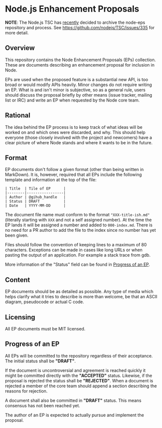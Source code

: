 # Node.js Enhancement Proposals

**NOTE**: The Node.js TSC has [recently](https://github.com/nodejs/TSC/issues/335)
decided to archive the node-eps repository and process. See https://github.com/nodejs/TSC/issues/335
for more detail.

## Overview

This repository contains the Node Enhancement Proposals (EPs) collection. These
are documents describing an enhancement proposal for inclusion in Node.

EPs are used when the proposed feature is a substantial new API, is too broad
or would modify APIs heavily. Minor changes do not require writing an EP.  What
is and isn't minor is subjective, so as a general rule, users should discuss
the proposal briefly by other means (issue tracker, mailing list or IRC) and
write an EP when requested by the Node core team.

## Rational

The idea behind the EP process is to keep track of what ideas will be worked on
and which ones were discarded, and why. This should help everyone (those
closely involved with the project and newcomers) have a clear picture of where
Node stands and where it wants to be in the future.

## Format

EP documents don't follow a given format (other than being written in
MarkDown). It is, however, required that all EPs include the following
template and information at the top of the file:

```
| Title  | Tile of EP      |
|--------|-----------------|
| Author | @gihub_handle   |
| Status | DRAFT           |
| Date   | YYYY-MM-DD      |
```

The document file name must conform to the format `"XXX-title-ish.md"`
(literally starting with `XXX` and not a self assigned number). At the time the
EP lands it will be assigned a number and added to `000-index.md`. There is no
need for a PR author to add the file to the index since no number has yet been
given.

Files should follow the convention of keeping lines to a maximum of 80
characters. Exceptions can be made in cases like long URLs or when pasting the
output of an application. For example a stack trace from gdb.

More information of the "Status" field can be found in
[Progress of an EP](#progress-of-an-ep).

## Content

EP documents should be as detailed as possible. Any type of media which helps
clarify what it tries to describe is more than welcome, be that an ASCII
diagram, pseudocode or actual C code.

## Licensing

All EP documents must be MIT licensed.

## Progress of an EP

All EPs will be committed to the repository regardless of their acceptance.
The initial status shall be **"DRAFT"**.

If the document is uncontroversial and agreement is reached quickly it might be
committed directly with the **"ACCEPTED"** status. Likewise, if the proposal is
rejected the status shall be **"REJECTED"**. When a document is rejected a
member of the core team should append a section describing the reasons for
rejection.

A document shall also be committed in **"DRAFT"** status. This means consensus
has not been reached yet.

The author of an EP is expected to actually pursue and implement the proposal.
